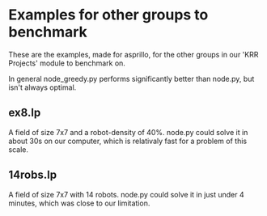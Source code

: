 # Examples for other groups to benchmark

These are the examples, made for asprillo, for the other groups in our 'KRR Projects' module to benchmark on.

In general node_greedy.py performs significantly better than node.py, but isn't always optimal.

## ex8.lp

A field of size 7x7 and a robot-density of 40%. node.py could solve it in about 30s on our computer, which is relativaly fast for a problem of this scale.

## 14robs.lp

A field of size 7x7 with 14 robots. node.py could solve it in just under 4 minutes, which was close to our limitation.
